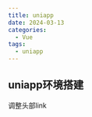 ```yaml
---
title: uniapp
date: 2024-03-13
categories:
  - Vue
tags:
  - uniapp
---
```


## uniapp环境搭建

调整头部link